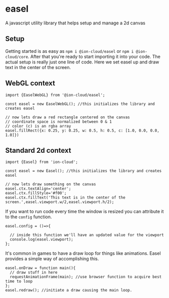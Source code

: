 # easel
A javascript utility library that helps setup and manage a 2d canvas

## Setup
Getting started is as easy as `npm i @ion-cloud/easel` or `npm i @ion-cloud/core`. After that you're ready to start importing it into your code. The actual setup is really just one line of code. Here we set easel up and draw text in the center of the screen.

## WebGL context
```
import {EaselWebGL} from '@ion-cloud/easel';

const easel = new EaselWebGL(); //this initializes the library and creates easel

// now lets draw a red rectangle centered on the canvas
// coordinate space is normalized between 0 & 1
// color (c) is an rgba array
easel.fillRect({x: 0.25, y: 0.25, w: 0.5, h: 0.5, c: [1.0, 0.0, 0.0, 1.0]})
```

## Standard 2d context
```
import {Easel} from 'ion-cloud';

const easel = new Easel(); //this initializes the library and creates easel

// now lets draw something on the canvas
easel.ctx.textAlign='center';
easel.ctx.fillStyle='#f00';
easel.ctx.fillText('This text is in the center of the screen.',easel.viewport.w/2,easel.viewport.h/2);
```
If you want to run code every time the window is resized you can attribute it to the `config` function.
```
easel.config = ()=>{

  // inside this function we'll have an updated value for the viewport
  console.log(easel.viewport);
};
```
It's common in games to have a draw loop for things like animations. Easel provides a simple way of accomplishing this.
```
easel.onDraw = function main(){
  // draw stuff in here
  requestAnimationFrame(main); //use browser function to acquire best time to loop
};
easel.redraw(); //initiate a draw causing the main loop.
```
